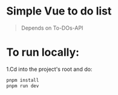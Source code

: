 # Simple Vue to do list

> Depends on To-DOs-API

# To run locally:

1.Cd into the project's root and do:
```bash
pnpm install
pnpm run dev
```
